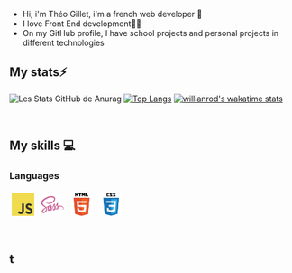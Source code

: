 - Hi, i'm Théo Gillet, i'm a french web developer 👋
- I love Front End development👨‍💻
- On my GitHub profile, I have school projects and personal projects in different technologies

## My stats⚡️

![Les Stats GitHub de Anurag](https://github-readme-stats.vercel.app/api?username=theo-code33&show_icons=true&theme=github_dark)
[![Top Langs](https://github-readme-stats.vercel.app/api/top-langs/?username=theo-code33&layout=compact&langs_count=12&theme=github_dark)](https://github.com/anuraghazra/github-readme-stats)
[![willianrod's wakatime stats](https://github-readme-stats.vercel.app/api/wakatime?username=theo_code33&layout=compact&langs_count=12&theme=github_dark)](https://github.com/anuraghazra/github-readme-stats)

<br>

## My skills 💻

### Languages
<p align-item='center'>
<img src="https://raw.githubusercontent.com/github/explore/80688e429a7d4ef2fca1e82350fe8e3517d3494d/topics/javascript/javascript.png" alt="Javascript" height="40" margin='40' style="vertical-align:top; margin:4px">
<img src="https://raw.githubusercontent.com/github/explore/80688e429a7d4ef2fca1e82350fe8e3517d3494d/topics/sass/sass.png" alt="Sass" height="40" margin='40' style="vertical-align:top; margin:4px">
<img src="https://raw.githubusercontent.com/github/explore/80688e429a7d4ef2fca1e82350fe8e3517d3494d/topics/html/html.png" alt="HTML" height="40" margin='40' style="vertical-align:top; margin:4px">
<img src="https://raw.githubusercontent.com/github/explore/80688e429a7d4ef2fca1e82350fe8e3517d3494d/topics/css/css.png" alt="CSS" height="40" margin='40' style="vertical-align:top; margin:4px">
</p>
<br>

## t